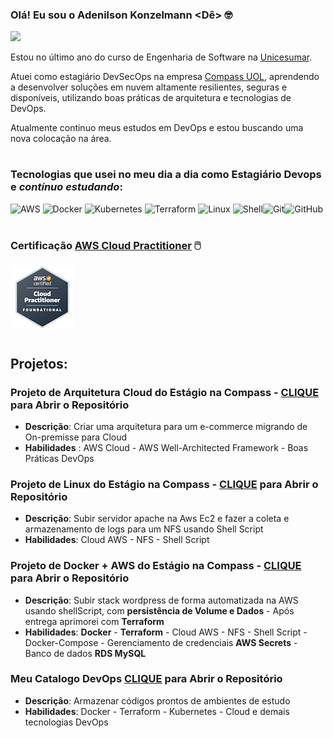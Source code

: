 ### Olá! Eu sou o Adenilson Konzelmann <Dê> 🤓

[![](https://img.shields.io/badge/LinkedIn-0077B5?style=for-the-badge&logo=linkedin&logoColor=white)](https://www.linkedin.com/in/adenilson-konzelmann/)

Estou no último ano do curso de Engenharia de Software na [Unicesumar](https://www.unicesumar.edu.br/).

Atuei como estagiário DevSecOps na empresa [Compass UOL](https://compass.uol/en/home/), aprendendo a desenvolver soluções em nuvem altamente resilientes, seguras e disponíveis, utilizando boas práticas de arquitetura e tecnologias de DevOps. 

Atualmente continuo meus estudos em DevOps e estou buscando uma nova colocação na área.

#
### Tecnologias que usei no meu dia a dia como Estagiário Devops e _contínuo estudando_:


![AWS](https://img.shields.io/badge/AWS-%23FF9900.svg?style=for-the-badge&logo=amazon-aws&logoColor=white) 	![Docker](https://img.shields.io/badge/docker-%230db7ed.svg?style=for-the-badge&logo=docker&logoColor=white)  ![Kubernetes](https://img.shields.io/badge/kubernetes-%23326ce5.svg?style=for-the-badge&logo=kubernetes&logoColor=white)	![Terraform](https://img.shields.io/badge/terraform-%235835CC.svg?style=for-the-badge&logo=terraform&logoColor=white) ![Linux](https://img.shields.io/badge/Linux-FCC624?style=for-the-badge&logo=linux&logoColor=black) ![Shell](https://img.shields.io/badge/Shell_Script-121011?style=for-the-badge&logo=gnu-bash&logoColor=white)![Git](https://img.shields.io/badge/git-%23F05033.svg?style=for-the-badge&logo=git&logoColor=white)![GitHub](https://img.shields.io/badge/github-%23121011.svg?style=for-the-badge&logo=github&logoColor=white)

#
### Certificação [AWS Cloud Practitioner](https://www.credly.com/badges/27a3878f-e9bf-45f9-9e87-e7e17ea5dd5e/public_url) 🖱️

![Certificação AWS](./aws-certified-cloud-practitioner.png)

#
## Projetos:

### Projeto de Arquitetura Cloud do Estágio na Compass - [CLIQUE](https://github.com/Adenilson365/Projeto-Final-CompassUOL) para Abrir o Repositório

- **Descrição**: Criar uma arquitetura para um e-commerce migrando de On-premisse para Cloud
- **Habilidades** : AWS Cloud - AWS Well-Architected Framework - Boas Práticas DevOps  

### Projeto de Linux do Estágio na Compass - [CLIQUE](https://github.com/Adenilson365/atividade1_Estagio_Compass) para Abrir o Repositório
  - **Descrição**: Subir servidor apache na Aws Ec2 e fazer a coleta e armazenamento de logs para um NFS usando Shell Script
  - **Habilidades**: Cloud AWS - NFS - Shell Script

### Projeto de Docker + AWS  do Estágio na Compass - [CLIQUE](https://github.com/Adenilson365/atividade2-estagio-Compass) para Abrir o Repositório
  - **Descrição**: Subir stack wordpress de forma automatizada na AWS usando shellScript, com **persistência de Volume e Dados** - Após entrega aprimorei com **Terraform**
  - **Habilidades**: **Docker** - **Terraform** - Cloud AWS - NFS - Shell Script -   Docker-Compose -  Gerenciamento de credenciais **AWS Secrets** - Banco de dados **RDS MySQL**

### Meu Catalogo DevOps [CLIQUE](https://github.com/Adenilson365/catalogo) para Abrir o Repositório
- **Descrição**: Armazenar códigos prontos de ambientes de estudo
- **Habilidades**: Docker - Terraform - Kubernetes - Cloud  e demais tecnologias DevOps

